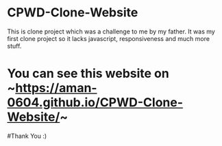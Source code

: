 # CPWD-Clone-Website
This is clone project which was a challenge to me by my father. It was my first clone project so it lacks javascript, responsiveness and much more stuff.

# You can see this website on ~https://aman-0604.github.io/CPWD-Clone-Website/~

#Thank You :)
